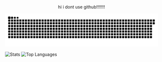 <p align="center">hi i dont use github!!!!!!!</p>
<p align="center"><img src="https://github.com/popbottoms/popbottoms/blob/output/github-contribution-grid-snake-dark.svg" alt="snake gif" /></p>
<img src="https://github-readme-stats.vercel.app/api?username=popbottoms&show=reviews,discussions_started,discussions_answered,prs_merged,prs_merged_percentage&theme=material-palenight&hide_border=true" alt="Stats" />
<img src="https://github-readme-stats.vercel.app/api/top-langs/?username=popbottoms&theme=material-palenight&hide_border=true&include_all_commits=false&count_private=false&layout=compact" alt="Top Languages" />
